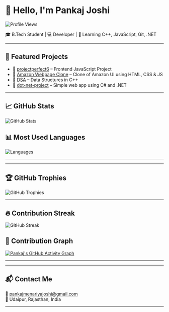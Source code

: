 # 👋 Hello, I'm Pankaj Joshi

![Profile Views](https://komarev.com/ghpvc/?username=Pjoshi1818&label=Profile%20views&color=blue&style=flat)

🎓 B.Tech Student | 💻 Developer | 🌱 Learning C++, JavaScript, Git, .NET

---

## 🌟 Featured Projects

- 🔹 [projectperfect6](https://github.com/Pjoshi1818/projectperfect6) – Frontend JavaScript Project  
- 🔹 [Amazon Webpage Clone](https://github.com/Pjoshi1818/Amazon-Webpage-Front-End-Clone-) – Clone of Amazon UI using HTML, CSS & JS  
- 🔹 [DSA](https://github.com/Pjoshi1818/DSA) – Data Structures in C++  
- 🔹 [dot-net-project](https://github.com/Pjoshi1818/dot-net-project) – Simple web app using C# and .NET

---

## 📈 GitHub Stats

![GitHub Stats](https://github-readme-stats.vercel.app/api?username=Pjoshi1818&show_icons=true&theme=radical)

## 📊 Most Used Languages

![Languages](https://github-readme-stats.vercel.app/api/top-langs/?username=Pjoshi1818&layout=compact&theme=radical&langs_count=6)

---

---

## 🏆 GitHub Trophies

![GitHub Trophies](https://github-profile-trophy.vercel.app/?username=Pjoshi1818&theme=radical&no-frame=true&margin-w=10&no-bg=true)

---

## 🔥 Contribution Streak

![GitHub Streak](https://streak-stats.demolab.com?user=Pjoshi1818&theme=radical&hide_border=true)



## 📅 Contribution Graph

[![Pankaj's GitHub Activity Graph](https://github-readme-activity-graph.cyclic.app/graph?username=Pjoshi1818&bg_color=000000&color=ffffff&line=ffdd00&point=ffffff&area=true&hide_border=true)](https://github.com/Ashutosh00710/github-readme-activity-graph)

---


---

## 📬 Contact Me

📧 [pankajmenariyajoshi@gmail.com](mailto:pankajmenariyajoshi@gmail.com)  
📍 Udaipur, Rajasthan, India

---
